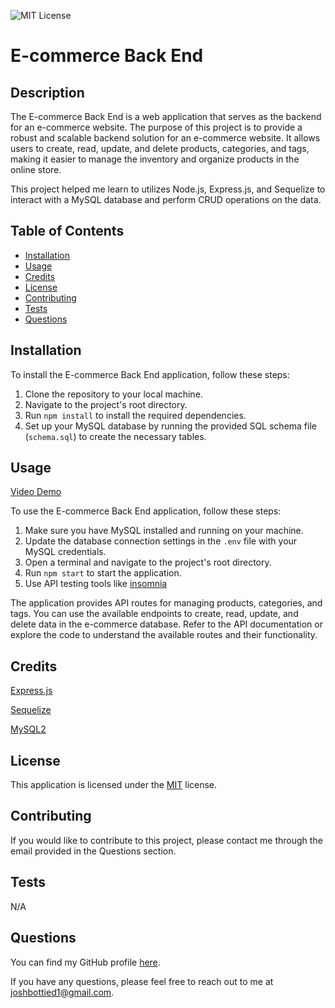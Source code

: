 ![MIT License](https://img.shields.io/badge/license-MIT-green.svg)

# E-commerce Back End

## Description

The E-commerce Back End is a web application that serves as the backend for an e-commerce website. The purpose of this project is to provide a robust and scalable backend solution for an e-commerce website. It allows users to create, read, update, and delete products, categories, and tags, making it easier to manage the inventory and organize products in the online store.

This project helped me learn to utilizes Node.js, Express.js, and Sequelize to interact with a MySQL database and perform CRUD operations on the data.

## Table of Contents

- [Installation](#installation)
- [Usage](#usage)
- [Credits](#credits)
- [License](#license)
- [Contributing](#contributing)
- [Tests](#tests)
- [Questions](#questions)

## Installation

To install the E-commerce Back End application, follow these steps:

1. Clone the repository to your local machine.
2. Navigate to the project's root directory.
3. Run `npm install` to install the required dependencies.
4. Set up your MySQL database by running the provided SQL schema file (`schema.sql`) to create the necessary tables.

## Usage

[Video Demo](https://drive.google.com/file/d/17hX5YkOyxFzLy736mc-M1OlrfWSsQFkg/view)

To use the E-commerce Back End application, follow these steps:

1. Make sure you have MySQL installed and running on your machine.
2. Update the database connection settings in the `.env` file with your MySQL credentials.
3. Open a terminal and navigate to the project's root directory.
4. Run `npm start` to start the application.
5. Use API testing tools like [insomnia](https://insomnia.rest/)

The application provides API routes for managing products, categories, and tags. You can use the available endpoints to create, read, update, and delete data in the e-commerce database. Refer to the API documentation or explore the code to understand the available routes and their functionality.

## Credits

[Express.js](https://expressjs.com)

[Sequelize](https://sequelize.org)

[MySQL2](https://www.npmjs.com/package/mysql2)

## License

This application is licensed under the [MIT](https://opensource.org/licenses/MIT) license.

## Contributing

If you would like to contribute to this project, please contact me through the email provided in the Questions section.

## Tests

N/A

## Questions

You can find my GitHub profile [here](https://github.com/josh4got).

If you have any questions, please feel free to reach out to me at joshbottied1@gmail.com.
